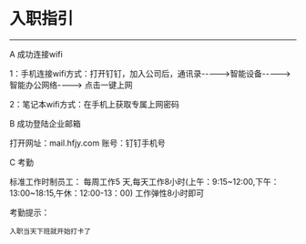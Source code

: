 # 入职指引
---
A 成功连接wifi

  1：手机连接wifi方式：打开钉钉，加入公司后，通讯录----->智能设备----->智能办公网络----> 点击一键上网

  2：笔记本wifi方式：在手机上获取专属上网密码

B 成功登陆企业邮箱

  打开网址：mail.hfjy.com 账号：钉钉手机号

C 考勤

  标准工作时制员工： 每周工作5 天,每天工作8小时(上午：9:15~12:00,下午：13:00~18:15,午休：12:00-13：00) 工作弹性8小时即可

  考勤提示：

    入职当天下班就开始打卡了


